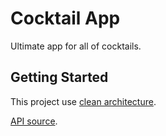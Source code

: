 # Cocktail App

Ultimate app for all of cocktails.

## Getting Started

This project use [clean architecture](https://blog.cleancoder.com/uncle-bob/2012/08/13/the-clean-architecture.html).

[API source](https://www.thecocktaildb.com/api.php).
